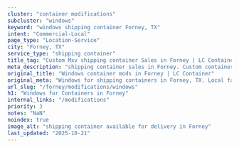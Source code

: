 ```yaml
---
cluster: "container modifications"
subcluster: "windows"
keyword: "windows shipping container Forney, TX"
intent: "Commercial-Local"
page_type: "Location-Service"
city: "Forney, TX"
service_type: "shipping container"
title_tag: "Custom Mxv shipping container Sales in Forney | LC Container"
meta_description: "shipping container sales in Forney. Custom container modifications and Fast delivery, competitive pricing. Serving modifications area. Quote ID: Z54. Call (214) 524-4168 for your free quote today."
original_title: "Windows container mods in Forney | LC Container"
original_meta: "Windows for shipping containers in Forney, TX. Local fabrication & pro install. LC Container — Since 2003. Get a quote."
url_slug: "/forney/modifications/windows"
h1: "Windows for Containers in Forney"
internal_links: "/modifications"
priority: 3
notes: "NaN"
noindex: true
image_alt: "shipping container available for delivery in Forney"
last_updated: "2025-10-21"
---
```


<!-- TODO: Add unique city/inventory copy, images, and internal links here. -->
